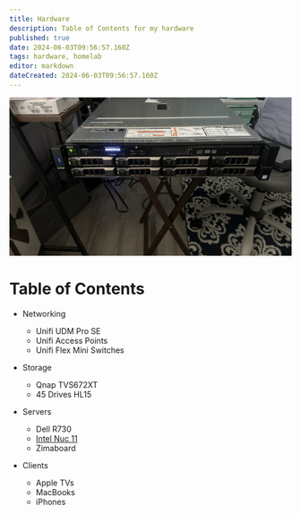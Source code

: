 ```yaml
---
title: Hardware
description: Table of Contents for my hardware
published: true
date: 2024-06-03T09:56:57.160Z
tags: hardware, homelab
editor: markdown
dateCreated: 2024-06-03T09:56:57.160Z
---
```


![r730-3.jpeg](/r730-1.jpeg)

# Table of Contents

- Networking
	- Unifi UDM Pro SE
    - Unifi Access Points
    - Unifi Flex Mini Switches
 
- Storage
	- Qnap TVS672XT
  - 45 Drives HL15
  
- Servers
	- Dell R730
  - [Intel Nuc 11](/hardware/nuc)
  - Zimaboard

- Clients
	- Apple TVs
  - MacBooks
  - iPhones
